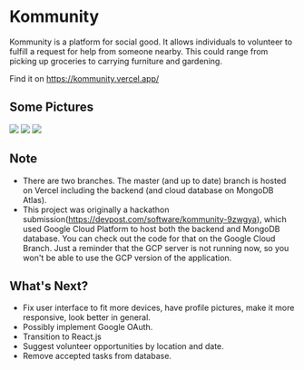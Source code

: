 # Kommunity
Kommunity is a platform for social good. It allows individuals to volunteer to fulfill a request for help from someone nearby. This could range from picking up groceries to carrying furniture and gardening.

Find it on https://kommunity.vercel.app/

## Some Pictures
<img src = "https://github.com/22anirudhk/Kommunity/blob/master/Images/Landing.png">
<img src = "https://github.com/22anirudhk/Kommunity/blob/master/Images/Volunteer.png">
<img src = "https://github.com/22anirudhk/Kommunity/blob/master/Images/Request.png">

## Note
- There are two branches. The master (and up to date) branch is hosted on Vercel including the backend (and cloud database on MongoDB Atlas). 
- This project was originally a hackathon submission(https://devpost.com/software/kommunity-9zwgya), which used Google Cloud Platform to host both the backend and MongoDB database. You can check out the code for that on the Google Cloud Branch. Just a reminder that the GCP server is not running now, so you won't be able to use the GCP version of the application. 

## What's Next?
- Fix user interface to fit more devices, have profile pictures, make it more responsive, look better in general.
- Possibly implement Google OAuth.
- Transition to React.js
- Suggest volunteer opportunities by location and date.
- Remove accepted tasks from database.


